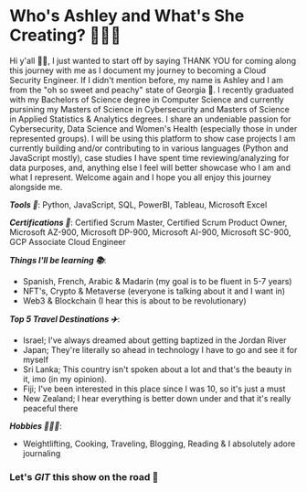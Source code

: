# Who's Ashley and What's She Creating? 👩🏿‍💻

Hi y'all 👋🏿, I just wanted to start off by saying THANK YOU for coming along this journey with me as I document my journey to becoming a Cloud Security Engineer. If I didn't mention before, my name is Ashley and I am from the "oh so sweet and peachy" state of Georgia 🍑. I recently graduated with my Bachelors of Science degree in Computer Science and currently pursining my Masters of Science in Cybersecurity and Masters of Science in Applied Statistics & Analytics degrees. I share an undeniable passion for Cybersecurity, Data Science and Women's Health (especially those in under represented groups). I will be using this platform to show case projects I am currently building and/or contributing to in various languages (Python and JavaScript mostly), case studies I have spent time reviewing/analyzing for data purposes, and, anything else I feel will better showcase who I am and what I represent. Welcome again and I hope you all enjoy this journey alongside me.

***Tools 🔗***: Python, JavaScript, SQL, PowerBI, Tableau, Microsoft Excel

***Certifications 🔖***: Certified Scrum Master, Certified Scrum Product Owner, Microsoft AZ-900, Microsoft DP-900, Microsoft AI-900, Microsoft SC-900, GCP Associate Cloud Engineer

***Things I'll be learning 📚***:
- Spanish, French, Arabic & Madarin (my goal is to be fluent in 5-7 years)
- NFT's, Crypto & Metaverse (everyone is talking about it and I want in)
- Web3 & Blockchain (I hear this is about to be revolutionary)

***Top 5 Travel Destinations ✈️***:
- Israel; I've always dreamed about getting baptized in the Jordan River
- Japan; They're literally so ahead in technology I have to go and see it for myself 
- Sri Lanka; This country isn't spoken about a lot and that's the beauty in it, imo (in my opinion).
- Fiji; I've been interested in this place since I was 10, so it's just a must
- New Zealand; I hear everything is better down under and that it's really peaceful there

***Hobbies 🏋🏿‍♀️***:
* Weightlifting, Cooking, Traveling, Blogging, Reading & I absolutely adore journaling

### Let's *GIT* this show on the road 🚀
